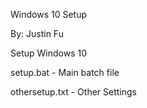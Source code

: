 Windows 10 Setup

By: Justin Fu

Setup Windows 10

setup.bat - Main batch file

othersetup.txt - Other Settings
